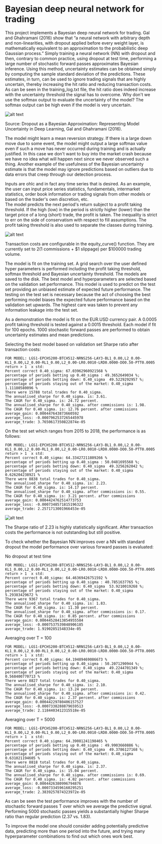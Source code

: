 # Bayesian deep neural network for trading

This project implements a Bayesian deep neural network for trading. Gal and Ghahramani (2016) show that “a neural network with arbitrary depth and non-linearities, with dropout applied before every weight layer, is mathematically equivalent to an approximation to the probabilistic deep Gaussian process.” Simply training a neural network (NN) with dropout and then, contrary to common practice, using dropout at test time, performing a large number of stochastic forward passes approximates Bayesian inference. Using this method, uncertainty estimates can be obtained simply by computing the sample standard deviation of the predictions. These estimates, in turn, can be used to ignore trading signals that are highly uncertain, thereby increasing the hit ratio and reducing transaction costs. As can be seen in the training_log.txt file, the hit ratio does indeed increase with the uncertainty threshold the signal has to overcome. Why don't we use the softmax output to evaluate the uncertainty of the model? The softmax output can be high even if the model is very uncertain. 

![alt text](https://github.com/jpwoeltjen/BayesianDNN/blob/master/softmax_output.png)

Source: Dropout as a Bayesian Approximation: Representing Model Uncertainty in Deep Learning, Gal and Ghahramani (2016). 

The model might learn a mean reversion strategy. If there is a large down move due to some event, the model might output a large softmax value even if such a move has never occurred during training and is actually justified. In this case we don't want to buy into the market crash because we have no idea what will happen next since we never observed such a thing. Another example of the usefulness of the Bayesian uncertainty estimate is that the model may ignore predictions based on outliers due to data errors that creep through our detection process. 



Inputs are ohlc and in fact any time series that is desired. As an example, the user can input price series statistics, fundamentals, intermarket statistics, order book information or trading signals from other models or based on the trader's own discretion, etc.  
The model predicts the next period's return subject to a profit taking threshold. If the high (low) in the period is strictly higher (lower) than the target price of a long (short) trade, the profit is taken. The inequality is strict to err on the side of conservatism with respect to fill assumptions. The profit taking threshold is also used to separate the classes during training. 

![alt text](https://github.com/jpwoeltjen/BayesianDNN/blob/master/open_box_prediction_white.png)
 
Transaction costs are configurable in the equity_curve() function. They are currently set to $2 ($1 commissions + $1 slippage) per $100000 trading volume. 

The model is fit on the training set. A grid search over the user defined hyper parameters is performed including the profit taking threshold, softmax threshold and Bayesian uncertainty threshold. The models are saved to the disk. The best model and hyperparameters are selected based on the validation set performance. This model is used to predict on the test set providing an unbiased estimate of expected future performance. The testing on the test set is necessary because the act of choosing the best performing model biases the expected future performance based on the validation set upwards. The highest care was taken to prevent any information leakage into the test set. 

As a demonstration the model is fit on the EUR.USD currency pair. A 0.0005 profit taking threshold is tested against a 0.0015 threshold. Each model if fit for 100 epochs. 1000 stochastic forward passes are performed to obtain uncertainty estimates and mean predictions. 

Selecting the best model based on validation set Sharpe ratio after transaction costs:

```
FOR MODEL: LGS1-EPCHS200-BTCH512-NRNS256-LAY3-BL1_0.00,L2_0.00-KL1_0.00,L2_0.00-RL1_0.00,L2_0.00-LR0.0010-LRD0.0000-DO0.50-PTT0.0005
return > 1  x std: 
Percent correct 0.40_sigma: 67.03962960921568 %
percentage of periods betting up 0.40_sigma : 49.3652649034 %;
percentage of periods betting down: 0.40_sigma  49.5229292957 %; 
percentage of periods staying out of the market: 0.40_sigma  1.11180580096 %
There were 15788 total trades for 0.40_sigma.
The annualised_sharpe for 0.40_sigma. is: 3.61.
The CAGR for 0.40_sigma. is: 24.72 percent.
The annualised_sharpe for 0.40_sigma. after commissions is: 1.98.
The CAGR for 0.40_sigma. is: 12.76 percent. after commissions
average_gain: 0.000447643873660592
average_loss: -0.0007962537265445978
average_trade: 3.7650617350822874e-05
```

On the test set which ranges from 2015 to 2018, the performance is as follows:

```
FOR MODEL: LGS1-EPCHS200-BTCH512-NRNS256-LAY3-BL1_0.00,L2_0.00-KL1_0.00,L2_0.00-RL1_0.00,L2_0.00-LR0.0010-LRD0.0000-DO0.50-PTT0.0005
return > 1  x std: 
Percent correct 0.40_sigma: 64.33427211809266 %
percentage of periods betting up 0.40_sigma : 50.0481695568 %; 
percentage of periods betting down: 0.40_sigma  49.3256262042 %; 
percentage of periods staying out of the market: 0.40_sigma  0.626204238921 %
There were 8838 total trades for 0.40_sigma.
The annualised_sharpe for 0.40_sigma. is: 2.23.
The CAGR for 0.40_sigma. is: 14.17 percent.
The annualised_sharpe for 0.40_sigma. after commissions is: 0.55.
The CAGR for 0.40_sigma. is: 3.21 percent. after commissions
average_gain: 0.0004424762514773753
average_loss: -0.0007348571815196322
average_trade: 2.2571713001966453e-05
```
![alt text](https://github.com/jpwoeltjen/BayesianDNN/blob/master/Equity_curves/equity_curve_0.40_softmax_1.00_Bayesian_z_score.png)

The Sharpe ratio of 2.23 is highly statistically significant. After transaction costs the performance is not outstanding but still positive.

To check whether the Bayesian NN improves over a NN with standard dropout the model performance over various forward passes is evaluated:

No dropout at test time

```
FOR MODEL: LGS1-EPCHS200-BTCH512-NRNS256-LAY3-BL1_0.00,L2_0.00-KL1_0.00,L2_0.00-RL1_0.00,L2_0.00-LR0.0010-LRD0.0000-DO0.50-PTT0.0005
return > 1  x std: 
Percent correct 0.40_sigma: 64.46369426751592 %
percentage of periods betting up 0.40_sigma : 40.7851637765 %; 
percentage of periods betting down: 0.40_sigma  53.9210019268 %; 
percentage of periods staying out of the market: 0.40_sigma  5.29383429672 %
There were 9367 total trades for 0.40_sigma.
The annualised_sharpe for 0.40_sigma. is: 1.83.
The CAGR for 0.40_sigma. is: 11.30 percent.
The annualised_sharpe for 0.40_sigma. after commissions is: 0.17.
The CAGR for 0.40_sigma. is: 0.85 percent. after commissions
average_gain: 0.00044528413854955584
average_loss: -0.0007537539848906185
average_trade: 1.91902851548334e-05
```

Averaging over T = 100

```
FOR MODEL: LGS1-EPCHS200-BTCH512-NRNS256-LAY3-BL1_0.00,L2_0.00-KL1_0.00,L2_0.00-RL1_0.00,L2_0.00-LR0.0010-LRD0.0000-DO0.50-PTT0.0005
return > 1  x std: 
Percent correct 0.40_sigma: 64.19489469086673 %
percentage of periods betting up 0.40_sigma : 50.2071290944 %; 
percentage of periods betting down: 0.40_sigma  49.2244701349 %; 
percentage of periods staying out of the market: 0.40_sigma  0.568400770713 %
There were 8827 total trades for 0.40_sigma.
The annualised_sharpe for 0.40_sigma. is: 2.10.
The CAGR for 0.40_sigma. is: 13.24 percent.
The annualised_sharpe for 0.40_sigma. after commissions is: 0.42.
The CAGR for 0.40_sigma. is: 2.37 percent. after commissions
average_gain: 0.00044229780406157527
average_loss: -0.0007338288879659513
average_trade: 2.1184403412315518e-05
```

Averaging over T = 5000 

```
FOR MODEL: LGS1-EPCHS200-BTCH512-NRNS256-LAY3-BL1_0.00,L2_0.00-KL1_0.00,L2_0.00-RL1_0.00,L2_0.00-LR0.0010-LRD0.0000-DO0.50-PTT0.0005
return > 1  x std: 
Percent correct 0.40_sigma: 64.39081241198465 %
percentage of periods betting up 0.40_sigma : 49.9903660886 %; 
percentage of periods betting down: 0.40_sigma  49.3786127168 %; 
percentage of periods staying out of the market: 0.40_sigma  0.631021194605 %
There were 8818 total trades for 0.40_sigma.
The annualised_sharpe for 0.40_sigma. is: 2.37.
The CAGR for 0.40_sigma. is: 15.04 percent.
The annualised_sharpe for 0.40_sigma. after commissions is: 0.69.
The CAGR for 0.40_sigma. is: 4.02 percent. after commissions
average_gain: 0.0004426380996794876
average_loss: -0.0007334596160295251
average_trade: 2.3839257874323972e-05
```

As can be seen the test performance improves with the number of stochastic forward passes T over which we average the predictive signal. Performing 5000 stochastic passes yields a substantially higher Sharpe ratio than regular prediction (2.37 vs. 1.83).  

To improve the model one should consider adding potentially predictive data, predicting more than one period into the future, and trying many hyperparameter combinations to find out which ones work best. 
